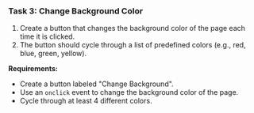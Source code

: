 ### **Task 3: Change Background Color**
1. Create a button that changes the background color of the page each time it is clicked.
2. The button should cycle through a list of predefined colors (e.g., red, blue, green, yellow).

**Requirements:**
- Create a button labeled "Change Background".
- Use an `onclick` event to change the background color of the page.
- Cycle through at least 4 different colors.
